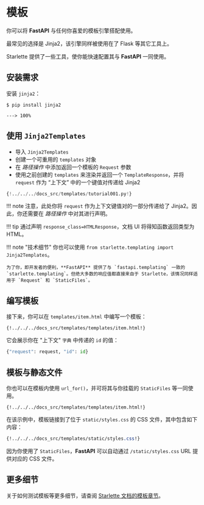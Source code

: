 # 模板

你可以将 **FastAPI** 与任何你喜爱的模板引擎搭配使用。

最常见的选择是 Jinja2，该引擎同样被使用在了 Flask 等其它工具上。

Starlette 提供了一些工具，使你能快速配置其与 **FastAPI** 一同使用。

## 安装需求

安装 `jinja2`：

<div class="termy">

```console
$ pip install jinja2

---> 100%
```

</div>

## 使用 `Jinja2Templates`

* 导入 `Jinja2Templates`
* 创建一个可重用的 `templates` 对象
* 在 *路径操作* 中添加返回一个模板的 `Request` 参数
* 使用之前创建的 `templates` 来渲染并返回一个 `TemplateResponse`，并将 `request` 作为 “上下文” 中的一个键值对传递给 Jinja2 

```Python hl_lines="4  11  15-16"
{!../../../docs_src/templates/tutorial001.py!}
```

!!! note
    注意，此处你将 `request` 作为上下文键值对的一部分传递给了 Jinja2。因此，你还需要在 *路径操作* 中对其进行声明。

!!! tip
    通过声明 `response_class=HTMLResponse`，文档 UI 将得知函数返回类型为 HTML。

!!! note "技术细节"
    你也可以使用 `from starlette.templating import Jinja2Templates`。

    为了你，即开发者的便利，**FastAPI** 提供了与 `fastapi.templating` 一致的 `starlette.templating`。但绝大多数的响应值都直接来自于 Starlette，该情况同样适用于 `Request` 和 `StaticFiles`。

## 编写模板

接下来，你可以在 `templates/item.html` 中编写一个模板：

```jinja hl_lines="7"
{!../../../docs_src/templates/templates/item.html!}
```

它会展示你在 "上下文" `字典` 中传递的 `id` 的值：

```Python
{"request": request, "id": id}
```

## 模板与静态文件

你也可以在模板内使用 `url_for()`，并可将其与你挂载的 `StaticFiles` 等一同使用。

```jinja hl_lines="4"
{!../../../docs_src/templates/templates/item.html!}
```

在该示例中，模板链接到了位于 `static/styles.css` 的 CSS 文件，其中包含如下内容：

```CSS hl_lines="4"
{!../../../docs_src/templates/static/styles.css!}
```

因为你使用了 `StaticFiles`，**FastAPI** 可以自动通过 `/static/styles.css` URL 提供对应的 CSS 文件。

## 更多细节

关于如何测试模板等更多细节，请查阅 <a href="https://www.starlette.io/templates/" class="external-link" target="_blank">Starlette 文档的模板章节</a>。